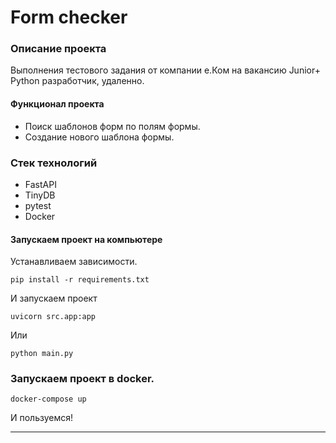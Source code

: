 # Form checker
### Описание проекта
Выполнения тестового задания от компании е.Ком 
на вакансию Junior+ Python разработчик, удаленно.
#### Функционал проекта
- Поиск шаблонов форм по полям формы.
- Создание нового шаблона формы.
### Стек технологий
- FastAPI
- TinyDB
- pytest
- Docker


#### Запускаем проект на компьютере
Устанавливаем зависимости.
```
pip install -r requirements.txt
```
И запускаем проект
```
uvicorn src.app:app
```
Или
```
python main.py
```

### Запускаем проект в docker.
```
docker-compose up
```

И пользуемся!

---